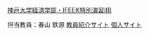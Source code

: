 [神戸大学経済学部・IFEEK特別演習IIB](https://ifeek-iib.github.io/)

担当教員：春山 鉄源
[教員紹介サイト](http://www.econ.kobe-u.ac.jp/faculty/fields/theory/haruyama.html)
[個人サイト](https://t-haruyama.github.io)
